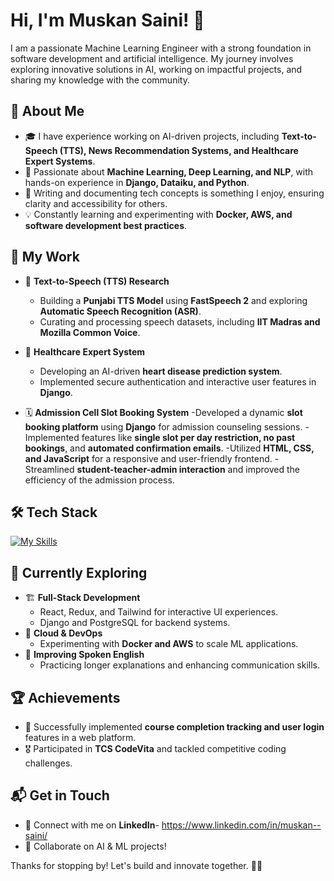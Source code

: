 # Hi, I'm Muskan Saini! 👋  

I am a passionate Machine Learning Engineer with a strong foundation in software development and artificial intelligence. My journey involves exploring innovative solutions in AI, working on impactful projects, and sharing my knowledge with the community.  

## 🚀 About Me  

- 🎓 I have experience working on AI-driven projects, including **Text-to-Speech (TTS), News Recommendation Systems, and Healthcare Expert Systems**.  
- 🤖 Passionate about **Machine Learning, Deep Learning, and NLP**, with hands-on experience in **Django, Dataiku, and Python**.  
- 📝 Writing and documenting tech concepts is something I enjoy, ensuring clarity and accessibility for others.  
- 💡 Constantly learning and experimenting with **Docker, AWS, and software development best practices**.  

## 💼 My Work  

- 🔬 **Text-to-Speech (TTS) Research**  
  - Building a **Punjabi TTS Model** using **FastSpeech 2** and exploring **Automatic Speech Recognition (ASR)**.  
  - Curating and processing speech datasets, including **IIT Madras and Mozilla Common Voice**.  

- 🏥 **Healthcare Expert System**  
  - Developing an AI-driven **heart disease prediction system**.  
  - Implemented secure authentication and interactive user features in **Django**.  

- 🗓️ **Admission Cell Slot Booking System**
 -Developed a dynamic **slot booking platform** using **Django** for admission counseling sessions.
 -Implemented features like **single slot per day restriction, no past bookings**, and **automated confirmation emails**.
 -Utilized **HTML, CSS, and JavaScript** for a responsive and user-friendly frontend.
 -Streamlined **student-teacher-admin interaction** and improved the efficiency of the admission process.

 

## 🛠 Tech Stack  

[![My Skills](https://skillicons.dev/icons?i=python,cpp,java,git,html,css,js,react,tailwind,django,postgres,aws,docker)](https://skillicons.dev)  

## 🌱 Currently Exploring  

- 🏗 **Full-Stack Development**  
  - React, Redux, and Tailwind for interactive UI experiences.  
  - Django and PostgreSQL for backend systems.  
- 🚀 **Cloud & DevOps**  
  - Experimenting with **Docker and AWS** to scale ML applications.  
- 🎤 **Improving Spoken English**  
  - Practicing longer explanations and enhancing communication skills.  

## 🏆 Achievements  

- 🎯 Successfully implemented **course completion tracking and user login** features in a web platform.   
- 🎖 Participated in **TCS CodeVita** and tackled competitive coding challenges.  

## 📬 Get in Touch  

- 💼 Connect with me on **LinkedIn**- https://www.linkedin.com/in/muskan--saini/ 
- 🚀 Collaborate on AI & ML projects!  

Thanks for stopping by! Let's build and innovate together. 🚀✨
